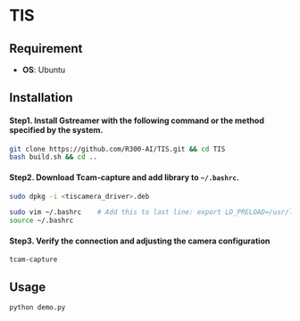 # TIS

## Requirement
* **OS**: Ubuntu

## Installation
#### Step1. Install Gstreamer with the following command or the method specified by the system.
  ```bash
  git clone https://github.com/R300-AI/TIS.git && cd TIS
  bash build.sh && cd ..
  ```

#### Step2. Download Tcam-capture and add library to `~/.bashrc`.
  ```bash
  sudo dpkg -i <tiscamera_driver>.deb

  sudo vim ~/.bashrc    # Add this to last line: export LD_PRELOAD=/usr/lib/x86_64-linux-gnu/libffi.so.8
  source ~/.bashrc
  ```

#### Step3. Verify the connection and adjusting the camera configuration
  ```
  tcam-capture
  ```

## Usage
```
python demo.py
```
